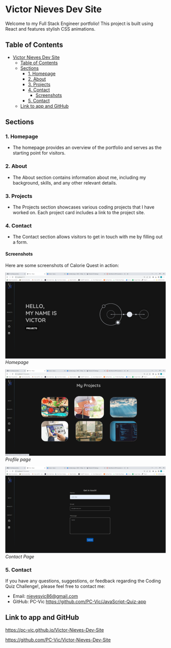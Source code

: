 # Victor Nieves Dev Site

Welcome to my Full Stack Engineer portfolio! This project is built using React and features stylish CSS animations.

## Table of Contents

- [Victor Nieves Dev Site](#victor-nieves-dev-site)
  - [Table of Contents](#table-of-contents)
  - [Sections](#sections)
    - [1. Homepage](#1-homepage)
    - [2. About](#2-about)
    - [3. Projects](#3-projects)
    - [4. Contact](#4-contact)
      - [Screenshots](#screenshots)
    - [5. Contact](#5-contact)
  - [Link to app and GitHub](#link-to-app-and-github)

## Sections

### 1. Homepage

- The homepage provides an overview of the portfolio and serves as the starting point for visitors.


### 2. About

- The About section contains information about me, including my background, skills, and any other relevant details.


### 3. Projects

- The Projects section showcases various coding projects that I have worked on. Each project card includes a link to the project site.


### 4. Contact

- The Contact section allows visitors to get in touch with me by filling out a form.

#### Screenshots

Here are some screenshots of Calorie Quest in action:

![Screenshot 1](./Develop/src/assets/Screenshots/screenshot1.png)
*Homepage*

![Screenshot 2](./Develop/src/assets/Screenshots/screenshot2.png)
*Profile page*

![Screenshot 3](./Develop/src/assets/Screenshots/screenshot3.png)
*Contact Page*

### 5. Contact

If you have any questions, suggestions, or feedback regarding the Coding Quiz Challenge!, please feel free to contact me:

- Email: nievesvic86@gmail.com
- GitHub: PC-Vic https://github.com/PC-Vic/JavaScript-Quiz-app

## Link to app and GitHub
https://pc-vic.github.io/Victor-Nieves-Dev-Site

https://github.com/PC-Vic/Victor-Nieves-Dev-Site 
